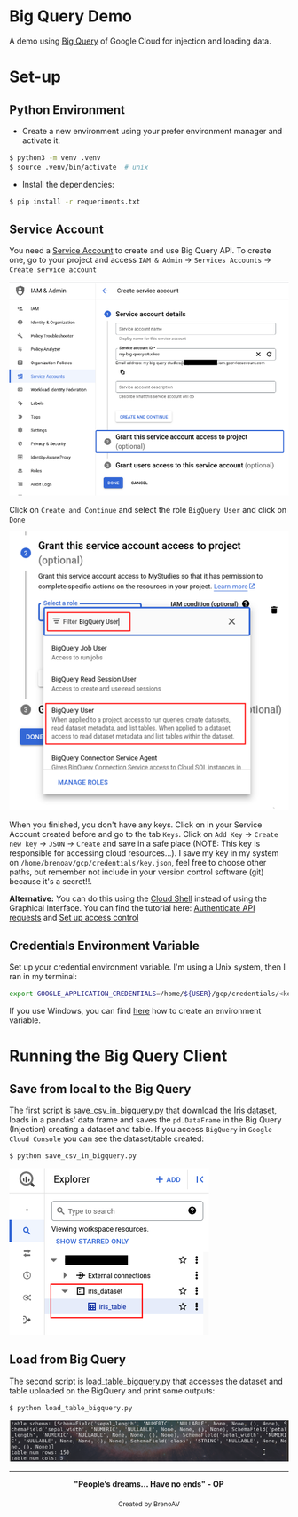 # Big Query Demo

A demo using [Big Query](https://cloud.google.com/bigquery/docs) of Google Cloud for injection and loading data.

# Set-up

## Python Environment

- Create a new environment using your prefer environment manager and activate it:
 
```bash
$ python3 -m venv .venv
$ source .venv/bin/activate  # unix
```

- Install the dependencies:

```bash
$ pip install -r requeriments.txt
```

## Service Account

You need a [Service Account](https://cloud.google.com/iam/docs/service-account-overview) to create and use Big Query API. To create one, go to your project and access `IAM & Admin` &rarr; `Services Accounts` &rarr; `Create service account`

![Account Services Creation Example](src/imgs/account-services-creation.png)

Click on `Create and Continue` and select the role `BigQuery User` and click on `Done`

![Select Role Account Services](src/imgs/select-role-bigquery.png)

When you finished, you don't have any keys. Click on in your Service Account created before and go to the tab `Keys`. Click on `Add Key` &rarr; `Create new key` &rarr; `JSON` &rarr; `Create` and save in a safe place (NOTE: This key is responsible for accessing cloud resources...). I save my key in my system on `/home/brenoav/gcp/credentials/key.json`, feel free to choose other paths, but remember not include in your version control software (git) because it's a secret!!.


**Alternative:** You can do this using the [Cloud Shell](https://cloud.google.com/shell) instead of using the Graphical Interface. You can find the tutorial here: [Authenticate API requests](https://codelabs.developers.google.com/codelabs/cloud-bigquery-python#3) and [Set up access control](https://codelabs.developers.google.com/codelabs/cloud-bigquery-python#4)

## Credentials Environment Variable

Set up your credential environment variable. I'm using a Unix system, then I ran in my terminal:

```bash
export GOOGLE_APPLICATION_CREDENTIALS=/home/${USER}/gcp/credentials/<key_name>.json
```

If you use Windows, you can find [here](https://learn.microsoft.com/en-us/windows-server/administration/windows-commands/set_1) how to create an environment variable.

# Running the Big Query Client

## Save from local to the Big Query

The first script is [save_csv_in_bigquery.py](./save_csv_in_bigquery.py) that download the [Iris dataset](https://en.wikipedia.org/wiki/Iris_flower_data_set), loads in a pandas' data frame and saves the `pd.DataFrame` in the Big Query (Injection) creating a dataset and table. If you access `BigQuery` in `Google Cloud Console` you can see the dataset/table created:

```bash
$ python save_csv_in_bigquery.py
```

![Dataset and table created by the script](src/imgs/bigquery-table.png)

## Load from Big Query

The second script is [load_table_bigquery.py](./load_table_bigquery.py) that accesses the dataset and table uploaded on the BigQuery and print some outputs:

```bash
$ python load_table_bigquery.py
```

![Loading the table from BigQuery](src/imgs/load-bigquery.png)

---

<div align="center">
  <strong>"People’s dreams... Have no ends" - OP</strong>
</div>

<p align="center">
  <sub>Created by BrenoAV</sub>
</p>